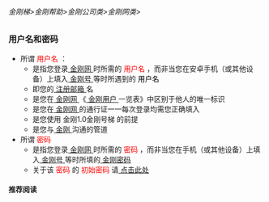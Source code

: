 ###### 金刚梯>金刚帮助>金刚公司类>金刚网类>
### 用户名和密码
- 所谓<font color="Red"> 用户名 </font>：
  - 是指您登录[ 金刚网 ](https://github.com/a2zitpro/web/blob/master/kksitecn.md)时所需的<font color="Red"> 用户名 </font>，而非当您在安卓手机（或其他设备）上填入[ 金刚号 ](https://github.com/a2zitpro/web/blob/master/kkid.md)等时所遇到的<font color="Black"> 用户名 </font>
  - 即您的[ 注册邮箱 ](https://github.com/a2zitpro/web/blob/master/emailaddressforregonkksitecn.md)名
  - 是您在[ 金刚网 ](https://github.com/a2zitpro/web/blob/master/kksitecn.md)《[ 金刚用户 ](https://github.com/a2zitpro/web/blob/master/kkuser.md)一览表》中区别于他人的唯一标识
  - 是您在[ 金刚网 ](https://github.com/a2zitpro/web/blob/master/kksitecn.md)的通行证一一每次登录均需您正确填入
  - 是您使用 金刚1.0金刚号梯 的前提
  - 是您与[ 金刚 ](https://github.com/a2zitpro/web/blob/master/a2zitpro.md)沟通的管道
- 所谓<font color="Red"> 密码 </font>
  - 是指您登录[ 金刚网 ](https://github.com/a2zitpro/web/blob/master/kksitecn.md)时所需的<font color="Red"> 密码 </font>，而非当您在手机（或其他设备）上填入[ 金刚号 ](https://github.com/a2zitpro/web/blob/master/kkid.md)等时所填的[ 金刚密码  ](https://github.com/a2zitpro/web/blob/master/parametersofkkid.md)
  - 关于该<font color="Red"> 密码 </font>的<font color="Red"> 初始密码 </font>请[ 点击此处 ](https://github.com/a2zitpro/web/blob/master/initialpasswdforloginkksitecn.md)
 

#### 推荐阅读
